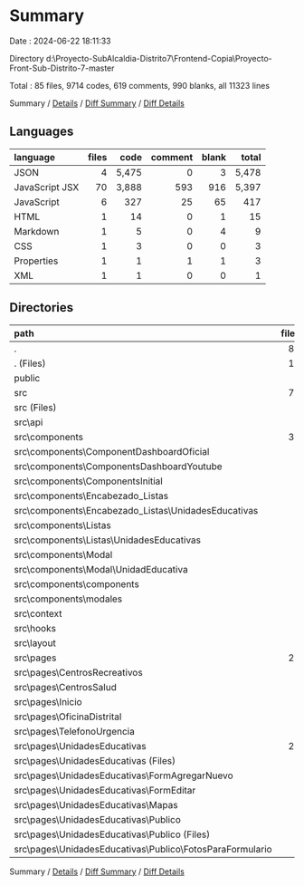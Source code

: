 # Summary

Date : 2024-06-22 18:11:33

Directory d:\\Proyecto-SubAlcaldia-Distrito7\\Frontend-Copia\\Proyecto-Front-Sub-Distrito-7-master

Total : 85 files,  9714 codes, 619 comments, 990 blanks, all 11323 lines

Summary / [Details](details.md) / [Diff Summary](diff.md) / [Diff Details](diff-details.md)

## Languages
| language | files | code | comment | blank | total |
| :--- | ---: | ---: | ---: | ---: | ---: |
| JSON | 4 | 5,475 | 0 | 3 | 5,478 |
| JavaScript JSX | 70 | 3,888 | 593 | 916 | 5,397 |
| JavaScript | 6 | 327 | 25 | 65 | 417 |
| HTML | 1 | 14 | 0 | 1 | 15 |
| Markdown | 1 | 5 | 0 | 4 | 9 |
| CSS | 1 | 3 | 0 | 0 | 3 |
| Properties | 1 | 1 | 1 | 1 | 3 |
| XML | 1 | 1 | 0 | 0 | 1 |

## Directories
| path | files | code | comment | blank | total |
| :--- | ---: | ---: | ---: | ---: | ---: |
| . | 85 | 9,714 | 619 | 990 | 11,323 |
| . (Files) | 11 | 5,548 | 3 | 15 | 5,566 |
| public | 1 | 1 | 0 | 0 | 1 |
| src | 73 | 4,165 | 616 | 975 | 5,756 |
| src (Files) | 3 | 66 | 13 | 29 | 108 |
| src\\api | 1 | 257 | 23 | 52 | 332 |
| src\\components | 35 | 1,815 | 245 | 321 | 2,381 |
| src\\components\\ComponentDashboardOficial | 2 | 57 | 2 | 18 | 77 |
| src\\components\\ComponentsDashboardYoutube | 3 | 243 | 12 | 42 | 297 |
| src\\components\\ComponentsInitial | 3 | 45 | 13 | 23 | 81 |
| src\\components\\Encabezado_Listas | 4 | 341 | 14 | 47 | 402 |
| src\\components\\Encabezado_Listas\\UnidadesEducativas | 4 | 341 | 14 | 47 | 402 |
| src\\components\\Listas | 4 | 235 | 13 | 49 | 297 |
| src\\components\\Listas\\UnidadesEducativas | 4 | 235 | 13 | 49 | 297 |
| src\\components\\Modal | 8 | 56 | 0 | 16 | 72 |
| src\\components\\Modal\\UnidadEducativa | 8 | 56 | 0 | 16 | 72 |
| src\\components\\components | 3 | 302 | 59 | 47 | 408 |
| src\\components\\modales | 8 | 536 | 132 | 79 | 747 |
| src\\context | 2 | 10 | 1 | 4 | 15 |
| src\\hooks | 1 | 17 | 0 | 7 | 24 |
| src\\layout | 3 | 142 | 9 | 23 | 174 |
| src\\pages | 28 | 1,858 | 325 | 539 | 2,722 |
| src\\pages\\CentrosRecreativos | 1 | 9 | 0 | 3 | 12 |
| src\\pages\\CentrosSalud | 3 | 113 | 41 | 41 | 195 |
| src\\pages\\Inicio | 1 | 155 | 17 | 23 | 195 |
| src\\pages\\OficinaDistrital | 1 | 9 | 0 | 3 | 12 |
| src\\pages\\TelefonoUrgencia | 1 | 9 | 0 | 3 | 12 |
| src\\pages\\UnidadesEducativas | 21 | 1,563 | 267 | 466 | 2,296 |
| src\\pages\\UnidadesEducativas (Files) | 3 | 49 | 6 | 18 | 73 |
| src\\pages\\UnidadesEducativas\\FormAgregarNuevo | 6 | 331 | 142 | 131 | 604 |
| src\\pages\\UnidadesEducativas\\FormEditar | 4 | 317 | 34 | 87 | 438 |
| src\\pages\\UnidadesEducativas\\Mapas | 2 | 112 | 13 | 42 | 167 |
| src\\pages\\UnidadesEducativas\\Publico | 6 | 754 | 72 | 188 | 1,014 |
| src\\pages\\UnidadesEducativas\\Publico (Files) | 5 | 673 | 72 | 172 | 917 |
| src\\pages\\UnidadesEducativas\\Publico\\FotosParaFormulario | 1 | 81 | 0 | 16 | 97 |

Summary / [Details](details.md) / [Diff Summary](diff.md) / [Diff Details](diff-details.md)
